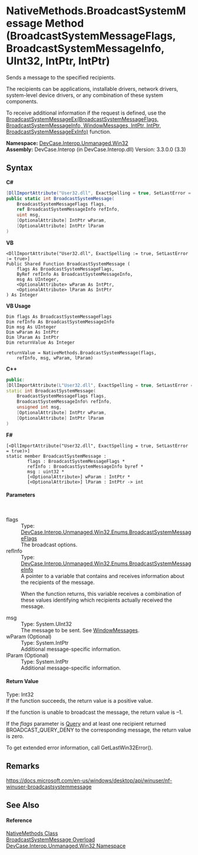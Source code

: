 # NativeMethods.BroadcastSystemMessage Method (BroadcastSystemMessageFlags, BroadcastSystemMessageInfo, UInt32, IntPtr, IntPtr)
 

Sends a message to the specified recipients. 

 The recipients can be applications, installable drivers, network drivers, system-level device drivers, or any combination of these system components. 

 To receive additional information if the request is defined, use the <a href="M_DevCase_Interop_Unmanaged_Win32_NativeMethods_BroadcastSystemMessageEx">BroadcastSystemMessageEx(BroadcastSystemMessageFlags, BroadcastSystemMessageInfo, WindowMessages, IntPtr, IntPtr, BroadcastSystemMessageExInfo)</a> function.

**Namespace:**&nbsp;<a href="N_DevCase_Interop_Unmanaged_Win32">DevCase.Interop.Unmanaged.Win32</a><br />**Assembly:**&nbsp;DevCase.Interop (in DevCase.Interop.dll) Version: 3.3.0.0 (3.3)

## Syntax

**C#**<br />
``` C#
[DllImportAttribute("User32.dll", ExactSpelling = true, SetLastError = true)]
public static int BroadcastSystemMessage(
	BroadcastSystemMessageFlags flags,
	ref BroadcastSystemMessageInfo refInfo,
	uint msg,
	[OptionalAttribute] IntPtr wParam,
	[OptionalAttribute] IntPtr lParam
)
```

**VB**<br />
``` VB
<DllImportAttribute("User32.dll", ExactSpelling := true, SetLastError := true>]
Public Shared Function BroadcastSystemMessage ( 
	flags As BroadcastSystemMessageFlags,
	ByRef refInfo As BroadcastSystemMessageInfo,
	msg As UInteger,
	<OptionalAttribute> wParam As IntPtr,
	<OptionalAttribute> lParam As IntPtr
) As Integer
```

**VB Usage**<br />
``` VB Usage
Dim flags As BroadcastSystemMessageFlags
Dim refInfo As BroadcastSystemMessageInfo
Dim msg As UInteger
Dim wParam As IntPtr
Dim lParam As IntPtr
Dim returnValue As Integer

returnValue = NativeMethods.BroadcastSystemMessage(flags, 
	refInfo, msg, wParam, lParam)
```

**C++**<br />
``` C++
public:
[DllImportAttribute(L"User32.dll", ExactSpelling = true, SetLastError = true)]
static int BroadcastSystemMessage(
	BroadcastSystemMessageFlags flags, 
	BroadcastSystemMessageInfo% refInfo, 
	unsigned int msg, 
	[OptionalAttribute] IntPtr wParam, 
	[OptionalAttribute] IntPtr lParam
)
```

**F#**<br />
``` F#
[<DllImportAttribute("User32.dll", ExactSpelling = true, SetLastError = true)>]
static member BroadcastSystemMessage : 
        flags : BroadcastSystemMessageFlags * 
        refInfo : BroadcastSystemMessageInfo byref * 
        msg : uint32 * 
        [<OptionalAttribute>] wParam : IntPtr * 
        [<OptionalAttribute>] lParam : IntPtr -> int 

```


#### Parameters
&nbsp;<dl><dt>flags</dt><dd>Type: <a href="T_DevCase_Interop_Unmanaged_Win32_Enums_BroadcastSystemMessageFlags">DevCase.Interop.Unmanaged.Win32.Enums.BroadcastSystemMessageFlags</a><br />The broadcast options.</dd><dt>refInfo</dt><dd>Type: <a href="T_DevCase_Interop_Unmanaged_Win32_Enums_BroadcastSystemMessageInfo">DevCase.Interop.Unmanaged.Win32.Enums.BroadcastSystemMessageInfo</a><br />A pointer to a variable that contains and receives information about the recipients of the message. 

 When the function returns, this variable receives a combination of these values identifying which recipients actually received the message.</dd><dt>msg</dt><dd>Type: System.UInt32<br />The message to be sent. See <a href="T_DevCase_Interop_Unmanaged_Win32_Enums_WindowMessages">WindowMessages</a>.</dd><dt>wParam (Optional)</dt><dd>Type: System.IntPtr<br />Additional message-specific information.</dd><dt>lParam (Optional)</dt><dd>Type: System.IntPtr<br />Additional message-specific information.</dd></dl>

#### Return Value
Type: Int32<br />If the function succeeds, the return value is a positive value. 

 If the function is unable to broadcast the message, the return value is –1. 

 If the *flags* parameter is <a href="T_DevCase_Interop_Unmanaged_Win32_Enums_BroadcastSystemMessageFlags">Query</a> and at least one recipient returned BROADCAST_QUERY_DENY to the corresponding message, the return value is zero. 

 To get extended error information, call GetLastWin32Error().

## Remarks
<a href="https://docs.microsoft.com/en-us/windows/desktop/api/winuser/nf-winuser-broadcastsystemmessage" target="_blank">https://docs.microsoft.com/en-us/windows/desktop/api/winuser/nf-winuser-broadcastsystemmessage</a>

## See Also


#### Reference
<a href="T_DevCase_Interop_Unmanaged_Win32_NativeMethods">NativeMethods Class</a><br /><a href="Overload_DevCase_Interop_Unmanaged_Win32_NativeMethods_BroadcastSystemMessage">BroadcastSystemMessage Overload</a><br /><a href="N_DevCase_Interop_Unmanaged_Win32">DevCase.Interop.Unmanaged.Win32 Namespace</a><br />